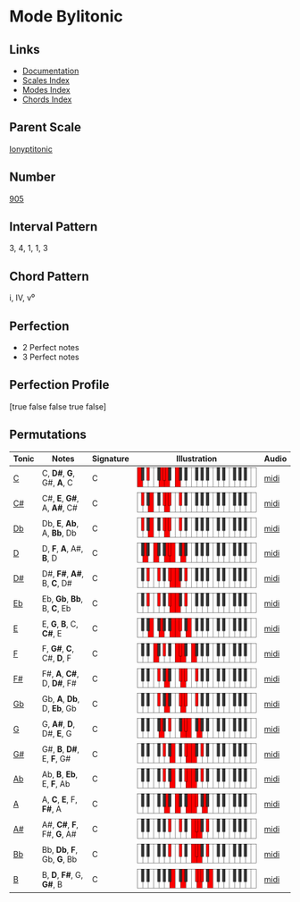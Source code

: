 # Mode Bylitonic

## Links

- [Documentation](index.md)
- [Scales Index](Scales.md)
- [Modes Index](Modes.md)
- [Chords Index](Chords.md)

## Parent Scale

[Ionyptitonic](ScaleIonyptitonic.md)

## Number

[905](https://ianring.com/musictheory/scales/905)

## Interval Pattern

3, 4, 1, 1, 3

## Chord Pattern

i, IV, v⁰

## Perfection

- 2 Perfect notes
- 3 Perfect notes

## Perfection Profile

[true false false true false]

## Permutations

| Tonic | Notes | Signature | Illustration | Audio |
|-------|-------|-----------|--------------|-------|
| [C](ModeCNaturalBylitonic.md) | C, **D#**, **G**, G#, **A**, C | C | ![CNaturalBylitonic](ModeCNaturalBylitonic.png) | [midi](https://github.com/edipermadi/music/blob/main/docs/ModeCNaturalBylitonic.mid?raw=true) |
| [C#](ModeCSharpBylitonic.md) | C#, **E**, **G#**, A, **A#**, C# | C | ![CSharpBylitonic](ModeCSharpBylitonic.png) | [midi](https://github.com/edipermadi/music/blob/main/docs/ModeCSharpBylitonic.mid?raw=true) |
| [Db](ModeDFlatBylitonic.md) | Db, **E**, **Ab**, A, **Bb**, Db | C | ![DFlatBylitonic](ModeDFlatBylitonic.png) | [midi](https://github.com/edipermadi/music/blob/main/docs/ModeDFlatBylitonic.mid?raw=true) |
| [D](ModeDNaturalBylitonic.md) | D, **F**, **A**, A#, **B**, D | C | ![DNaturalBylitonic](ModeDNaturalBylitonic.png) | [midi](https://github.com/edipermadi/music/blob/main/docs/ModeDNaturalBylitonic.mid?raw=true) |
| [D#](ModeDSharpBylitonic.md) | D#, **F#**, **A#**, B, **C**, D# | C | ![DSharpBylitonic](ModeDSharpBylitonic.png) | [midi](https://github.com/edipermadi/music/blob/main/docs/ModeDSharpBylitonic.mid?raw=true) |
| [Eb](ModeEFlatBylitonic.md) | Eb, **Gb**, **Bb**, B, **C**, Eb | C | ![EFlatBylitonic](ModeEFlatBylitonic.png) | [midi](https://github.com/edipermadi/music/blob/main/docs/ModeEFlatBylitonic.mid?raw=true) |
| [E](ModeENaturalBylitonic.md) | E, **G**, **B**, C, **C#**, E | C | ![ENaturalBylitonic](ModeENaturalBylitonic.png) | [midi](https://github.com/edipermadi/music/blob/main/docs/ModeENaturalBylitonic.mid?raw=true) |
| [F](ModeFNaturalBylitonic.md) | F, **G#**, **C**, C#, **D**, F | C | ![FNaturalBylitonic](ModeFNaturalBylitonic.png) | [midi](https://github.com/edipermadi/music/blob/main/docs/ModeFNaturalBylitonic.mid?raw=true) |
| [F#](ModeFSharpBylitonic.md) | F#, **A**, **C#**, D, **D#**, F# | C | ![FSharpBylitonic](ModeFSharpBylitonic.png) | [midi](https://github.com/edipermadi/music/blob/main/docs/ModeFSharpBylitonic.mid?raw=true) |
| [Gb](ModeGFlatBylitonic.md) | Gb, **A**, **Db**, D, **Eb**, Gb | C | ![GFlatBylitonic](ModeGFlatBylitonic.png) | [midi](https://github.com/edipermadi/music/blob/main/docs/ModeGFlatBylitonic.mid?raw=true) |
| [G](ModeGNaturalBylitonic.md) | G, **A#**, **D**, D#, **E**, G | C | ![GNaturalBylitonic](ModeGNaturalBylitonic.png) | [midi](https://github.com/edipermadi/music/blob/main/docs/ModeGNaturalBylitonic.mid?raw=true) |
| [G#](ModeGSharpBylitonic.md) | G#, **B**, **D#**, E, **F**, G# | C | ![GSharpBylitonic](ModeGSharpBylitonic.png) | [midi](https://github.com/edipermadi/music/blob/main/docs/ModeGSharpBylitonic.mid?raw=true) |
| [Ab](ModeAFlatBylitonic.md) | Ab, **B**, **Eb**, E, **F**, Ab | C | ![AFlatBylitonic](ModeAFlatBylitonic.png) | [midi](https://github.com/edipermadi/music/blob/main/docs/ModeAFlatBylitonic.mid?raw=true) |
| [A](ModeANaturalBylitonic.md) | A, **C**, **E**, F, **F#**, A | C | ![ANaturalBylitonic](ModeANaturalBylitonic.png) | [midi](https://github.com/edipermadi/music/blob/main/docs/ModeANaturalBylitonic.mid?raw=true) |
| [A#](ModeASharpBylitonic.md) | A#, **C#**, **F**, F#, **G**, A# | C | ![ASharpBylitonic](ModeASharpBylitonic.png) | [midi](https://github.com/edipermadi/music/blob/main/docs/ModeASharpBylitonic.mid?raw=true) |
| [Bb](ModeBFlatBylitonic.md) | Bb, **Db**, **F**, Gb, **G**, Bb | C | ![BFlatBylitonic](ModeBFlatBylitonic.png) | [midi](https://github.com/edipermadi/music/blob/main/docs/ModeBFlatBylitonic.mid?raw=true) |
| [B](ModeBNaturalBylitonic.md) | B, **D**, **F#**, G, **G#**, B | C | ![BNaturalBylitonic](ModeBNaturalBylitonic.png) | [midi](https://github.com/edipermadi/music/blob/main/docs/ModeBNaturalBylitonic.mid?raw=true) |
